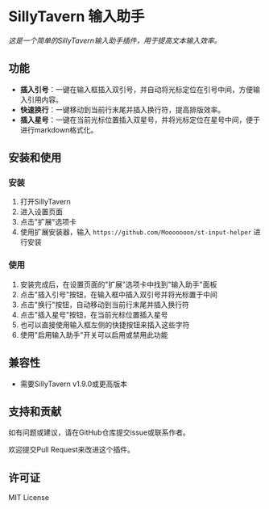 # SillyTavern 输入助手

*这是一个简单的SillyTavern输入助手插件，用于提高文本输入效率。*

## 功能

* **插入引号**：一键在输入框插入双引号，并自动将光标定位在引号中间，方便输入引用内容。
* **快速换行**：一键移动到当前行末尾并插入换行符，提高排版效率。
* **插入星号**：一键在当前光标位置插入双星号，并将光标定位在星号中间，便于进行markdown格式化。

## 安装和使用

### 安装

1. 打开SillyTavern
2. 进入设置页面
3. 点击"扩展"选项卡
4. 使用扩展安装器，输入 `https://github.com/Mooooooon/st-input-helper` 进行安装

### 使用

1. 安装完成后，在设置页面的"扩展"选项卡中找到"输入助手"面板
2. 点击"插入引号"按钮，在输入框中插入双引号并将光标置于中间
3. 点击"换行"按钮，自动移动到当前行末尾并插入换行符
4. 点击"插入星号"按钮，在当前光标位置插入星号
5. 也可以直接使用输入框左侧的快捷按钮来插入这些字符
6. 使用"启用输入助手"开关可以启用或禁用此功能

## 兼容性

* 需要SillyTavern v1.9.0或更高版本

## 支持和贡献

如有问题或建议，请在GitHub仓库提交issue或联系作者。

欢迎提交Pull Request来改进这个插件。

## 许可证

MIT License
